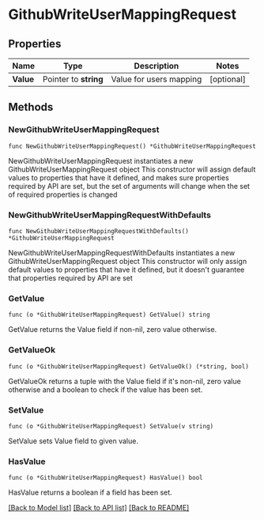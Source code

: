 # GithubWriteUserMappingRequest


## Properties

Name | Type | Description | Notes
------------ | ------------- | ------------- | -------------
**Value** | Pointer to **string** | Value for users mapping | [optional] 



## Methods


### NewGithubWriteUserMappingRequest

`func NewGithubWriteUserMappingRequest() *GithubWriteUserMappingRequest`

NewGithubWriteUserMappingRequest instantiates a new GithubWriteUserMappingRequest object
This constructor will assign default values to properties that have it defined,
and makes sure properties required by API are set, but the set of arguments
will change when the set of required properties is changed

### NewGithubWriteUserMappingRequestWithDefaults

`func NewGithubWriteUserMappingRequestWithDefaults() *GithubWriteUserMappingRequest`

NewGithubWriteUserMappingRequestWithDefaults instantiates a new GithubWriteUserMappingRequest object
This constructor will only assign default values to properties that have it defined,
but it doesn't guarantee that properties required by API are set


### GetValue

`func (o *GithubWriteUserMappingRequest) GetValue() string`

GetValue returns the Value field if non-nil, zero value otherwise.

### GetValueOk

`func (o *GithubWriteUserMappingRequest) GetValueOk() (*string, bool)`

GetValueOk returns a tuple with the Value field if it's non-nil, zero value otherwise
and a boolean to check if the value has been set.

### SetValue

`func (o *GithubWriteUserMappingRequest) SetValue(v string)`

SetValue sets Value field to given value.


### HasValue

`func (o *GithubWriteUserMappingRequest) HasValue() bool`

HasValue returns a boolean if a field has been set.









[[Back to Model list]](../README.md#documentation-for-models) [[Back to API list]](../README.md#documentation-for-api-endpoints) [[Back to README]](../README.md)


